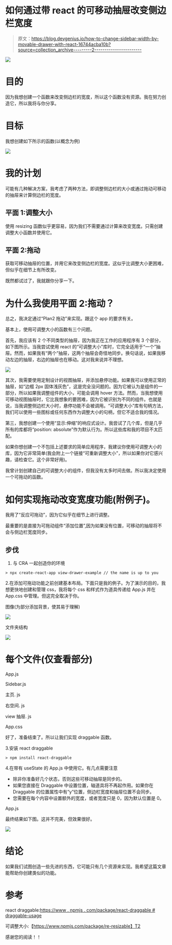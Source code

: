 # 如何通过带 react 的可移动抽屉改变侧边栏宽度

> 原文：<https://blog.devgenius.io/how-to-change-sidebar-width-by-movable-drawer-with-react-16744acba10b?source=collection_archive---------2----------------------->

![](img/86dd9b70f2624f298c5ba2bb38c7a6e7.png)

# 目的

因为我想创建一个函数来改变侧边栏的宽度，所以这个函数没有资源。我在努力创造它，所以我将与你分享。

# 目标

我想创建如下所示的函数(以概念为例)

![](img/2c362fb3079a3167e0dc2784bae85d6f.png)

# 我的计划

可能有几种解决方案，我考虑了两种方法，即调整侧边栏的大小或通过拖动可移动的抽屉来计算侧边栏的宽度。

## 平面 1:调整大小

使用 resizing 函数似乎更容易，因为我们不需要通过计算来改变宽度。只需创建调整大小函数并使用它。

## 平面 2:拖动

获取可移动抽屉的位置，并用它来改变侧边栏的宽度。这似乎比调整大小更困难，但似乎在细节上有所改变。

既然都试过了，我就跟你分享一下。

# 为什么我使用平面 2:拖动？

总之，我决定通过“Plan2 拖动”来实现。跟这个 app 的要求有关。

基本上，使用可调整大小的函数有三个问题。

首先，我应该有 2 个不同类型的抽屉，因为我正在工作的应用程序有 3 个部分，如下图所示。当我尝试使用 react 的“可调整大小”库时，它完全适用于“一个”抽屉。然而，如果我有“两个”抽屉，这两个抽屉会奇怪地同步。换句话说，如果我移动左边的抽屉，右边的抽屉也在移动。这对我来说并不理想。

![](img/550e62117ed60ee7d54bba387ae7c07b.png)

其次，我需要使用定制设计的视图抽屉，并添加悬停功能。如果我可以使用正常的抽屉，如“边框 2px 固体浅灰色”，这是完全没问题的。因为它被认为是组件的一部分，所以如果我调整组件的大小，可能会调用 hover 方法。然而，当我想使用可移动视图抽屉时，它比我想象的要困难，因为它被识别为不同的组件。也就是说，当我调整侧边栏大小时，悬停功能不会被调用。“可调整大小”库有句柄方法，我们可以使用一些图标或任何东西作为调整大小的句柄，但它不适合我的情况。

第三，我想创建一个使用“显示:伸缩”的响应式设计。我尝试了几个库，但是几乎所有的库都将“position: absolute”作为默认行为。所以这些库和我的项目不太匹配。

如果你想创建一个不包括上述要求的简单应用程序，我建议你使用可调整大小的库，因为它非常简单(我会附上一个链接“可重新调整大小”，所以如果你对它感兴趣，请检查它。这个非常好用)。

我曾计划创建自己的可调整大小的组件，但我没有太多时间去做。所以我决定使用一个可拖动的函数。

# 如何实现拖动改变宽度功能(附例子)。

我用了“反应可拖动”，因为它似乎在细节上进行调整。

最重要的是直接为可拖动组件“添加位置”,因为如果没有位置，可移动的抽屉将不会与侧边栏宽度同步。

## 步伐

1.  与 CRA 一起创造你的环境

```
> npx create-react-app view-drawer-example // the name is up to you
```

2.在添加可拖动功能之前创建基本布局。下面只是我的例子。为了演示的目的，我想更快地创建和管理 css，我将每个 css 和样式作为道具传递给 App.js 并在 App.css 中管理。但这完全取决于你。

图像(为部分添加背景，使其易于理解)

![](img/4f5032584c3aa9abbb947b3bb277feb8.png)

文件夹结构

![](img/d7ab95152e9d6c0c4b9bbefbb87ed980.png)

# 每个文件(仅查看部分)

App.js

Sidebar.js

主页. js

右空间. js

view 抽屉. js

App.css

好了，准备结束了。所以让我们实现 draggable 函数。

3.安装 react draggable

```
> npm install react-draggable
```

4.在带有 useState 的 App.js 中使用它。有几点需要注意

*   除非你准备好几个状态，否则这些可移动抽屉是同步的。
*   如果您直接在 Draggable 中设置位置，轴道具将不再起作用。如果你在 Draggable 的位置属性中有“y”位置，侧边栏宽度和抽屉位置不会同步。
*   您需要在每个内容中设置额外的宽度，或者宽度只是 0，因为默认位置是 0。

App.js

最终结果如下图。这并不完美，但效果很好。

![](img/35391cb4aac53efe6b6e1ac278276f89.png)

# 结论

如果我们试图创造一些先进的东西，它可能只有几个资源来实现。我希望这篇文章能帮助你创建类似的功能。

# 参考

react draggable:[https://www . npmjs . com/package/react-draggable # draggable-usage](https://www.npmjs.com/package/react-draggable#draggable-usage)

可调整大小:【https://www.npmjs.com/package/re-resizable】T2

感谢您的阅读！！